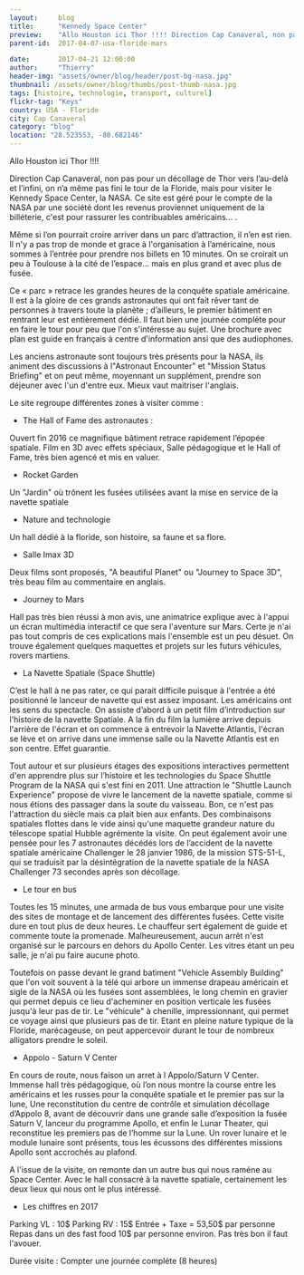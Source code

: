 ```yaml
---
layout:     blog
title:      "Kennedy Space Center"
preview:    "Allo Houston ici Thor !!!! Direction Cap Canaveral, non pas pour un décollage de Thor vers l’au-delà et l’infini, on n’a même pas fini le tour... "
parent-id:  2017-04-07-usa-floride-mars

date:       2017-04-21 12:00:00
author:     "Thierry"
header-img: "assets/owner/blog/header/post-bg-nasa.jpg"
thumbnail: /assets/owner/blog/thumbs/post-thumb-nasa.jpg
tags: [histoire, technologie, transport, culturel]
flickr-tag: "Keys"
country: USA - Floride
city: Cap Canaveral
category: "blog"
location: "28.523553, -80.682146"
---
```


Allo Houston ici Thor !!!!

Direction Cap Canaveral, non pas pour un décollage de Thor vers l’au-delà et l’infini, on n’a même pas fini le tour de la Floride, mais pour visiter le Kennedy Space Center, la NASA. Ce site est géré pour le compte de la NASA par une société dont les revenus proviennet uniquement de la billéterie, c'est pour rassurer les contribuables américains... .  

Même si l’on pourrait croire arriver dans un parc d’attraction, il n’en est rien. Il n'y a pas trop de monde et grace à l'organisation à l’américaine, nous sommes à l’entrée pour prendre nos billets en 10 minutes. On se croirait un peu à Toulouse à la cité de l’espace… mais en plus grand et avec plus de fusée.

Ce « parc » retrace les grandes heures de la conquête spatiale américaine. Il est à la gloire de ces grands astronautes qui ont fait rêver tant de personnes à travers toute la planète ; d’ailleurs, le premier bâtiment en rentrant leur est entièrement dédié. Il faut bien une journée compléte pour en faire le tour pour peu que l'on s'intéresse au sujet. Une brochure avec plan est guide en français à centre d'information ansi que des audiophones.


Les anciens astronaute sont toujours très présents pour la NASA, ils animent des discussions à l"Astronaut Encounter" et "Mission Status Briefing" et on peut même, moyennant un supplément, prendre son déjeuner avec l'un d'entre eux. Mieux vaut maitriser l'anglais.

Le site regroupe différentes zones à visiter comme :


* The Hall of Fame des astronautes : 

Ouvert fin 2016 ce magnifique bâtiment retrace rapidement l’épopée spatiale. Film en 3D avec effets spéciaux, Salle pédagogique et le Hall of Fame, très bien agencé et mis en valuer.

* Rocket Garden

Un "Jardin" où trônent les fusées utilisées avant la mise en service de la navette spatiale


* Nature and technologie

Un hall dédié à la floride, son histoire, sa faune et sa flore.

* Salle Imax 3D

Deux films sont proposés, "A beautiful Planet" ou "Journey to Space 3D", très beau film au commentaire en anglais.

* Journey to Mars

Hall pas très bien réussi à mon avis, une animatrice explique avec à l'appui un écran multimédia interactif ce que sera l'aventure sur Mars. Certe je n'ai pas tout compris de ces explications mais l'ensemble est un peu désuet. On trouve également quelques maquettes et projets sur les futurs véhicules, rovers martiens.

* La Navette Spatiale (Space Shuttle)

C’est le hall à ne pas rater, ce qui parait difficile puisque à l'entrée a été positionné le lanceur de navette qui est assez imposant. Les américains ont les sens du spectacle. On assiste d’abord à un petit film d’introduction sur l'histoire de la navette Spatiale. A la fin du film la lumière arrive depuis l'arrière de l'écran et on commence à entrevoir la Navette Atlantis, l'écran se lève et on arrive dans une immense salle ou la Navette Atlantis est en son centre. Effet guarantie.

Tout autour et sur plusieurs étages des expositions interactives permettent d'en apprendre plus sur l’histoire et les technologies du Space Shuttle Program de la NASA qui s'est fini en 2011. Une attraction le "Shuttle Launch Experience" propose de vivre le lancement de la navette spatiale, comme si nous étions des passager dans la soute du vaisseau. Bon, ce n'est pas l'attraction du siècle mais ca plait bien aux enfants. Des combinaisons spatiales flottes dans le vide ainsi qu'une maquette grandeur nature du télescope spatial Hubble agrémente la visite. On peut également avoir une pensée pour les 7 astronautes décédés lors de l’accident de la navette spatiale américaine Challenger le 28 janvier 1986, de la mission STS-51-L, qui se traduisit par la désintégration de la navette spatiale de la NASA Challenger 73 secondes après son décollage.

* Le tour en bus  

Toutes les 15 minutes, une armada de bus vous embarque pour une visite des sites de montage et de lancement des différentes fusées. Cette visite dure en tout plus de deux heures. Le chauffeur sert également de guide et commente toute la promenade. Malheureusement, aucun arrêt n'est organisé sur le parcours en dehors du Apollo Center. Les vitres étant un peu salle, je n'ai pu faire aucune photo.  

Toutefois on passe devant le grand batiment "Vehicle Assembly Building" que l'on voit souvent à la télé qui arbore un immense drapeau américain et sigle de la NASA où les fusées sont assemblées, le long chemin en gravier qui permet depuis ce lieu d'acheminer en position verticale les fusées jusqu'à leur pas de tir. Le "véhicule" à chenille, impressionnant, qui permet ce voyage ainsi que plusieurs pas de tir. Etant en pleine nature typique de la Floride, marécageuse, on peut appercevoir durant le tour de nombreux alligators prendre le soleil.  


* Appolo - Saturn V Center

En cours de route, nous faison un arret à l Appolo/Saturn V Center. Immense hall très pédagogique, où l’on nous montre la course entre les américains et les russes pour la conquête spatiale et le premier pas sur la lune, Une reconstitution du centre de contrôle et simulation décollage d’Appolo 8, avant de découvrir dans une grande salle d’exposition la fusée Saturn V, lanceur du programme Apollo, et enfin le Lunar Theater, qui reconstitue les premiers pas de l’homme sur la Lune. Un rover lunaire et le module lunaire sont présents, tous les écussons des différentes missions Apollo sont accrochés au plafond.

A l'issue de la visite, on remonte dan un autre bus qui nous raméne au Space Center. Avec le hall consacré à la navette spatiale, certainement les deux lieux qui nous ont le plus intéressé.


* Les chiffres en 2017

Parking VL : 10$
Parking RV : 15$
Entrée + Taxe = 53,50$ par personne
Repas dans un des fast food 10$ par personne environ. Pas très bon il faut l'avouer.

Durée visite : Compter une journée compléte (8 heures)
